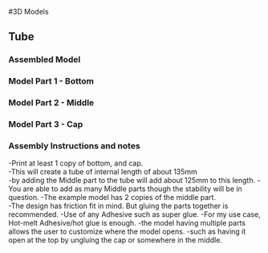 #3D Models

## Tube

### Assembled Model
<model-viewer src="tube/tube_glb_files/tube.glb"
              alt="A 3D model of a tube"
              auto-rotate
              camera-controls></model-viewer>

### Model Part 1 - Bottom

<model-viewer src="tube/tube_glb_files/tube_bottom.glb"
              alt="A 3D model of a tube"
              auto-rotate
              camera-controls></model-viewer>

### Model Part 2 - Middle

<model-viewer src="tube/tube_glb_files/tube_middle.glb"
              alt="A 3D model of a tube"
              auto-rotate
              camera-controls></model-viewer>

### Model Part 3 - Cap

<model-viewer src="tube/tube_glb_files/tube_cap.glb"
              alt="A 3D model of a tube"
              auto-rotate
              camera-controls></model-viewer>

### Assembly Instructions and notes
-Print at least 1 copy of bottom, and cap.  
-This will create a tube of internal length of about 135mm  
-by adding the Middle part to the tube will add about 125mm to this length. 
-You are able to add as many Middle parts though the stability will be in question. 
-The example model has 2 copies of the middle part.  
-The design has friction fit in mind. But gluing the parts together is recommended.
-Use of any Adhesive such as super glue. 
-For my use case, Hot-melt Adhesive/hot glue is enough.
-the model having multiple parts allows the user to customize where the model opens.
	-such as having it open at the top by ungluing the cap or somewhere in the middle.
